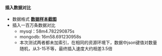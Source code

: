 #### 插入数据对比

- 数据格式 [**数据样本截图**](../images/data-demo.png)
- 插入一百万条数据对比
    - mysql：58m4.782290875s
    - mongodb: 16m58.691230958s
    - 本次测试两者都未加索引，在相同的资源环境下，数据中json键值对数量随机，从3-15不等，最终插入速度大约相差3.5倍